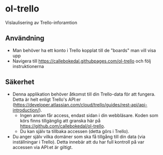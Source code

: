 # ol-trello
Vislaulisering av Trello-inforamtion

## Användning

- Man behöver ha ett konto i Trello kopplat till de "boards" man vill visa upp
- Navigera till https://callebokedal.githubpages.com/ol-trello och följ instruktionerna

## Säkerhet
- Denna applikation behöver åtkomst till din Trello-data för att fungera. Detta är helt enligt Trello's API:er (https://developer.atlassian.com/cloud/trello/guides/rest-api/api-introduction/). 
  - Ingen annan får access, endast sidan i din webbläsare. Koden som körs finns tillgänglig att granska här på https://github.com/callebokedal/ol-trello.
  - Du kan själv ta tillbaka accessen (detta görs i Trello).
- Du anger själv vilka domäner som ska få tillgång till din data (via inställningar i Trello). Detta innebär att du har full kontroll på var accessen via API:et är giltigt.
